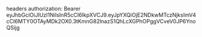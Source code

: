 headers
  authorization: Bearer eyJhbGciOiJIUzI1NiIsInR5cCI6IkpXVCJ9.eyJpYXQiOjE2NDkwMTczNjksImV4cCI6MTY0OTAyMDk2OX0.3tKmnG82lnazS1QhLcXGPhOPggVCveV0JP6YnoQSijg